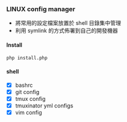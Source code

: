 ### LINUX config manager
- 將常用的設定檔案放置於 shell 目錄集中管理
- 利用 symlink 的方式佈署到自己的開發機器

#### Install
```sh
php install.php
```

#### shell
- [x] bashrc
- [x] git config
- [x] tmux config
- [x] tmuxinator yml configs
- [x] vim config
